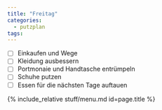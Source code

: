 ```yaml
---
title: "Freitag"
categories:
  - putzplan
tags:
---
```


 - [ ] Einkaufen und Wege  
 - [ ] Kleidung ausbessern  
 - [ ] Portmonaie und Handtasche entrümpeln  
 - [ ] Schuhe putzen  
 - [ ] Essen für die nächsten Tage auftauen
<!--more-->
{%  include_relative stuff/menu.md id=page.title %}
<!--stackedit_data:
eyJoaXN0b3J5IjpbLTgyNjYwNjUxNV19
-->